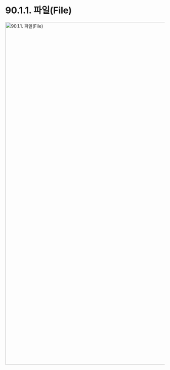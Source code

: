 # 90.1.1. 파일(File)

<img width="1080" alt="90.1.1. 파일(File)" environment="MacOS:Sonoma 14.2.1 GIMP 2.10.36" src="https://github.com/wonder13662/gimp/assets/15767104/80c81aa1-102c-437b-ba29-238c0155bb17">